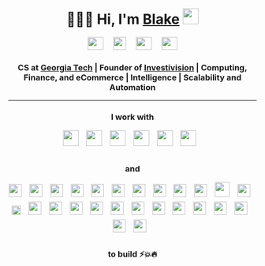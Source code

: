 <h1 align="center">👨🏻‍💻 Hi, I'm <a href="https://blakesanie.com">Blake</a> <img src="https://raw.githubusercontent.com/MartinHeinz/MartinHeinz/master/wave.gif" width="32px">
</h1>

<div align="center">
    <a href="https://blakesanie.com" target="_blank" >
    <img height="26" width="32" src="https://image.flaticon.com/icons/svg/88/88272.svg" /></a>&nbsp;&nbsp;&nbsp;&nbsp;
    <a href="mailto:blake@sanie.com" target="_blank" >
    <img height="26" src="https://image.flaticon.com/icons/svg/88/88279.svg" /></a>&nbsp;&nbsp;&nbsp;&nbsp;
    <a href="https://www.instagram.com/blake_sanie/" target="_blank" >
    <img height="26" width="32" src="https://image.flaticon.com/icons/svg/87/87390.svg" /></a>&nbsp;&nbsp;&nbsp;&nbsp;
    <a href="https://www.linkedin.com/in/blakesanie" target="_blank" >
    <img height="26" width="32" src="https://image.flaticon.com/icons/svg/87/87396.svg" /></a>
</div>

<h3 align="center">CS at <a href="https://en.wikipedia.org/wiki/Georgia_Tech" target="_blank">Georgia Tech</a> | Founder of <a href="https://investivision.com" target="_blank">Investivision</a> | Computing, Finance, and eCommerce | Intelligence | Scalability and Automation</h3>

---

<h3 align="center">I work with</h3>

<div align="center">
<img height="32" style="margin-bottom: 14px;" src="https://blakesanie.com/cs/techUsed/python.png" />&nbsp;&nbsp;&nbsp;
<img height="32" style="margin-bottom: 14px;" src="https://blakesanie.com/cs/techUsed/java.png" />&nbsp;&nbsp;&nbsp;
<img height="32" style="margin-bottom: 14px;" src="https://blakesanie.com/cs/techUsed/js.png" />&nbsp;&nbsp;&nbsp;
<img height="32" style="margin-bottom: 14px;" src="https://blakesanie.com/cs/techUsed/html.png" />&nbsp;&nbsp;&nbsp;
<img height="32" style="margin-bottom: 14px;" src="https://blakesanie.com/cs/techUsed/css.png" />&nbsp;&nbsp;&nbsp;
<img height="32" style="margin-bottom: 14px;" src="https://blakesanie.com/cs/techUsed/swift.png" />&nbsp;&nbsp;&nbsp;
</div>

<h3 align="center">and</h3>

<div align="center">
<img height="26" style="margin-bottom: 10px;" src="https://blakesanie.com/cs/techUsed/IFTTT.jpeg" />&nbsp;&nbsp;&nbsp;
<img height="26" style="margin-bottom: 10px;" src="https://blakesanie.com/cs/techUsed/tensorflow.png" />&nbsp;&nbsp;&nbsp;
<img height="26" style="margin-bottom: 10px;" src="https://blakesanie.com/cs/techUsed/xCode.png" />&nbsp;&nbsp;&nbsp;
<img height="26" style="margin-bottom: 10px;" src="https://blakesanie.com/cs/techUsed/yahooFinance.png" />&nbsp;&nbsp;&nbsp;
<img height="26" style="margin-bottom: 10px;" src="https://blakesanie.com/cs/techUsed/heroku.png" />&nbsp;&nbsp;&nbsp;
<img height="26" style="margin-bottom: 10px;" src="https://blakesanie.com/cs/techUsed/npm.png" />&nbsp;&nbsp;&nbsp;
<img height="26" style="margin-bottom: 10px;" src="https://blakesanie.com/cs/techUsed/fireStore.png" />&nbsp;&nbsp;&nbsp;
<img height="26" style="margin-bottom: 10px;" src="https://blakesanie.com/cs/techUsed/reactNative.png" />&nbsp;&nbsp;&nbsp;
<img height="26" style="margin-bottom: 10px;" src="https://blakesanie.com/cs/techUsed/expo.png" />&nbsp;&nbsp;&nbsp;
<img height="26" style="margin-bottom: 10px;" src="https://blakesanie.com/cs/techUsed/jQuery.png" />&nbsp;&nbsp;&nbsp;
<img height="30" style="margin-bottom: 10px;" src="https://blakesanie.com/cs/techUsed/github.png" />&nbsp;&nbsp;&nbsp;
<img height="26" style="margin-bottom: 10px;" src="https://blakesanie.com/cs/techUsed/firebase.png" />&nbsp;&nbsp;&nbsp;
<img height="18" style="margin-bottom: 10px;" src="https://blakesanie.com/cs/techUsed/express.png" />&nbsp;&nbsp;&nbsp;
<img height="26" style="margin-bottom: 10px;" src="https://blakesanie.com/cs/techUsed/aws.png" />&nbsp;&nbsp;&nbsp;
<img height="26" style="margin-bottom: 10px;" src="https://blakesanie.com/cs/techUsed/keras.png" />&nbsp;&nbsp;&nbsp;
<img height="26" style="margin-bottom: 10px;" src="https://blakesanie.com/cs/techUsed/placesAPI.png" />&nbsp;&nbsp;&nbsp;
<img height="26" style="margin-bottom: 10px;" src="https://blakesanie.com/cs/techUsed/matPlotLib.png" />&nbsp;&nbsp;&nbsp;
<img height="26" style="margin-bottom: 10px;" src="https://blakesanie.com/cs/techUsed/googleCloudPlatform.png" />&nbsp;&nbsp;&nbsp;
<img height="26" style="margin-bottom: 10px;" src="https://blakesanie.com/cs/techUsed/postgreSQL.png" />&nbsp;&nbsp;&nbsp;
<img height="26" style="margin-bottom: 10px;" src="https://blakesanie.com/cs/techUsed/twitterDev.png" />&nbsp;&nbsp;&nbsp;
<img height="26" style="margin-bottom: 10px;" src="https://blakesanie.com/cs/techUsed/quantopian.png" />&nbsp;&nbsp;&nbsp;
<img height="26" style="margin-bottom: 10px;" src="https://blakesanie.com/cs/techUsed/selenium.png" />&nbsp;&nbsp;&nbsp;
<img height="26" style="margin-bottom: 10px;" src="https://blakesanie.com/cs/techUsed/scikitLearn.png" />&nbsp;&nbsp;&nbsp;
<img height="26" style="margin-bottom: 10px;" src="https://blakesanie.com/cs/techUsed/appStoreConnect.png" />&nbsp;&nbsp;&nbsp;
<img height="26" style="margin-bottom: 10px;" src="https://blakesanie.com/cs/techUsed/stripe.png" />&nbsp;&nbsp;&nbsp;
<img height="26" style="margin-bottom: 10px;" src="https://blakesanie.com/cs/techUsed/nodejs.png" />&nbsp;&nbsp;&nbsp;
</div>

<h3 align="center">to build ⚡💥🔥</h3>
